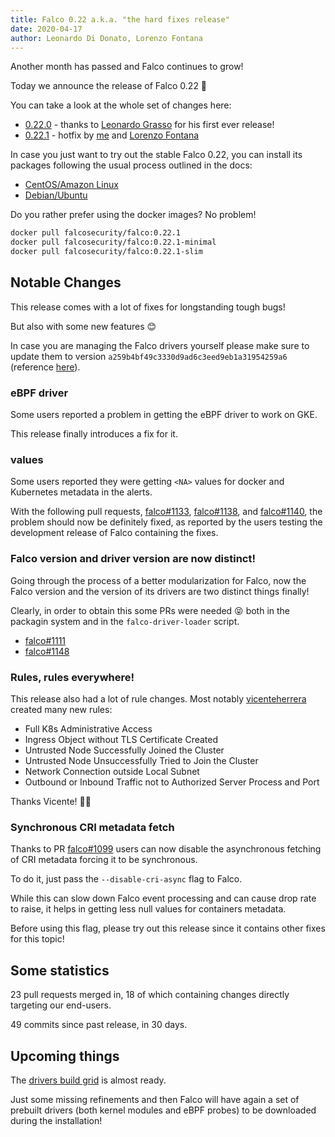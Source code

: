 ```yaml
---
title: Falco 0.22 a.k.a. "the hard fixes release"
date: 2020-04-17
author: Leonardo Di Donato, Lorenzo Fontana
---
```


Another month has passed and Falco continues to grow!

Today we announce the release of Falco 0.22 🥳

You can take a look at the whole set of changes here:

- [0.22.0](https://github.com/falcosecurity/falco/releases/tag/0.22.0) - thanks to [Leonardo Grasso](https://github.com/leogr) for his first ever release!
- [0.22.1](https://github.com/falcosecurity/falco/releases/tag/0.22.1) - hotfix by [me](https://github.com/leodido) and [Lorenzo Fontana](https://github.com/fntlnz)

In case you just want to try out the stable Falco 0.22, you can install its packages following the usual process outlined in the docs:

- [CentOS/Amazon Linux](https://falco.org/docs/getting-started/installation/#centos-rhel-amazon-linux)
- [Debian/Ubuntu](https://falco.org/docs/getting-started/installation/#debian-ubuntu)

Do you rather prefer using the docker images? No problem!

```bash
docker pull falcosecurity/falco:0.22.1
docker pull falcosecurity/falco:0.22.1-minimal
docker pull falcosecurity/falco:0.22.1-slim
```

## Notable Changes

This release comes with a lot of fixes for longstanding tough bugs!

But also with some new features 😊

In case you are managing the Falco drivers yourself please make sure to update them to version `a259b4bf49c3330d9ad6c3eed9eb1a31954259a6` (reference [here](https://github.com/falcosecurity/falco/blob/9f6833e1dbd95b10f7d672d457cec70b5e19e5c1/cmake/modules/sysdig.cmake#L29)).

### eBPF driver

Some users reported a problem in getting the eBPF driver to work on GKE.

This release finally introduces a fix for it.

### <NA> values

Some users reported they were getting `<NA>` values for docker and Kubernetes metadata in the alerts.

With the following pull requests, [falco#1133](https://github.com/falcosecurity/falco/pull/1133), [falco#1138](https://github.com/falcosecurity/falco/pull/1138), and [falco#1140](https://github.com/falcosecurity/falco/pull/1140),
the problem should now be definitely fixed, as reported by the users testing the development release of Falco containing the fixes.

### Falco version and driver version are now distinct!

Going through the process of a better modularization for Falco, now the Falco version and the version of its drivers are two distinct things finally!

Clearly, in order to obtain this some PRs were needed 😝 both in the packagin system and in the `falco-driver-loader` script.

- [falco#1111](https://github.com/falcosecurity/falco/pull/1111)
- [falco#1148](https://github.com/falcosecurity/falco/pull/1148)

### Rules, rules everywhere!

This release also had a lot of rule changes.
Most notably [vicenteherrera](https://github.com/vicenteherrera) created many new rules:

- Full K8s Administrative Access
- Ingress Object without TLS Certificate Created
- Untrusted Node Successfully Joined the Cluster
- Untrusted Node Unsuccessfully Tried to Join the Cluster
- Network Connection outside Local Subnet
- Outbound or Inbound Traffic not to Authorized Server Process and Port

Thanks Vicente! 🙌🏻

### Synchronous CRI metadata fetch

Thanks to PR [falco#1099](https://github.com/falcosecurity/falco/pull/1099) users can now disable the asynchronous fetching of CRI metadata forcing it to be synchronous.

To do it, just pass the `--disable-cri-async` flag to Falco.

While this can slow down Falco event processing and can cause drop rate to raise, it helps in getting less null values for containers metadata.

Before using this flag, please try out this release since it contains other fixes for this topic!

## Some statistics

23 pull requests merged in, 18 of which containing changes directly targeting our end-users.

49 commits since past release, in 30 days.

## Upcoming things

The [drivers build grid](https://github.com/falcosecurity/test-infra/tree/master/driverkit) is almost ready.

Just some missing refinements and then Falco will have again a set of prebuilt drivers (both kernel modules and eBPF probes) to be downloaded during the installation!
